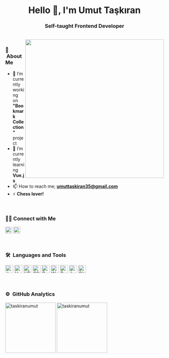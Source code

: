 <h1 align="center">Hello 👋, I'm Umut Taşkıran</h1>
<!-- <img src = "https://media2.giphy.com/media/QssGEmpkyEOhBCb7e1/giphy.gif?cid=ecf05e47a0n3gi1bfqntqmob8g9aid1oyj2wr3ds3mg700bl&rid=giphy.gif" width = 32px> -->

<h3 align="center">Self-taught Frontend Developer</h3>
<br>
<img src="https://i.ibb.co/TBZtw9f/last.png" align="right" width="440"/>

<h3>🤵 &nbsp;About Me </h3>

- 🔭 I’m currently working on **"Bookmark Collection"** project
- 🌱 I’m currently learning **Vue.js**
- 📫 How to reach me; **umuttaskiran35@gmail.com**
- ⚡ **Chess lover!**

<br>
<h3>🤝🏻&nbsp;Connect with Me</h3>

<p>
<a href="https://www.linkedin.com/in/umut-taskiran/" target="_blank" alt="Linkedin url"><img src="https://img.shields.io/badge/LinkedIn-blue?style=flat&logo=linkedin" height="22" alt="Linkedin url" title="Umut Taşkıran" /></a>
<a href="mailto:umuttaskiran35@gmail.com" target="_blank" alt="Linkedin url"><img src="https://img.shields.io/badge/Gmail-red?style=flat&logo=Gmail&logoColor=white" height="22" alt="Gmail adress" title="umuttaskiran35@gmail.com" /></a>
</p>
<br>
<h3>🛠 &nbsp;Languages and Tools</h3>
<p>
<img src="https://img.shields.io/badge/-JavaScript-081424?style=flat&logo=javascript" height="25" title="JavaScript"/>
<img src="https://img.shields.io/badge/-Vue-081424?style=flat&logo=vue.js" height="25" title="Vue"/>
<img src="https://img.shields.io/badge/-HTML-081424?style=flat&logo=HTML5" height="25" title="HTML" />
<img src="https://img.shields.io/badge/-CSS-081424?style=flat&logo=CSS3&logoColor=1572B6" height="25" title="CSS" />
<img src="https://img.shields.io/badge/-Bootstrap-081424?style=flat&logo=bootstrap&logoColor=563D7C" height="25" title="Bootstrap" />
<img src="https://img.shields.io/badge/-Webpack-081424?style=flat&logo=webpack" height="25" title="Webpack" />
<img src="https://img.shields.io/badge/-Babel-081424?style=flat&logo=babel" height="25" title="Babel" />
<img src="https://img.shields.io/badge/-Jest-081424?style=flat&logo=jest" height="25" title="Jest" />
<img src="https://img.shields.io/badge/-Git-081424?style=flat&logo=git" height="25" title="Git" />
</p>
<br>
<h3>⚙️ &nbsp;GitHub Analytics</h3>
<p>
  <img height="160" src="https://github-readme-streak-stats.herokuapp.com/?user=taskiranumut&theme=nightowl&hide_border=true" alt="taskiranumut"/>
  <img height="160" src="https://github-readme-stats.vercel.app/api/top-langs?username=taskiranumut&layout=compact&theme=nightowl&hide_border=true" alt="taskiranumut"/>
</p>
<br>
